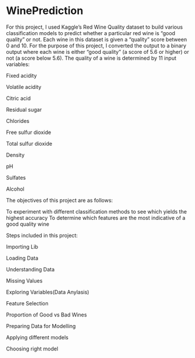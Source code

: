 # WinePrediction
For this project, I used Kaggle’s Red Wine Quality dataset to build various classification models to predict whether a particular red wine is “good quality” or not. Each wine in this dataset is given a “quality” score between 0 and 10. For the purpose of this project, I converted the output to a binary output where each wine is either “good quality” (a score of 5.6 or higher) or not (a score below 5.6). The quality of a wine is determined by 11 input variables:

Fixed acidity

Volatile acidity

Citric acid

Residual sugar

Chlorides

Free sulfur dioxide

Total sulfur dioxide

Density

pH

Sulfates

Alcohol

The objectives of this project are as follows:

To experiment with different classification methods to see which yields the highest accuracy To determine which features are the most indicative of a good quality wine

Steps included in this project:

Importing Lib

Loading Data

Understanding Data

Missing Values

Exploring Variables(Data Anylasis)

Feature Selection

Proportion of Good vs Bad Wines

Preparing Data for Modelling

Applying different models

Choosing right model
